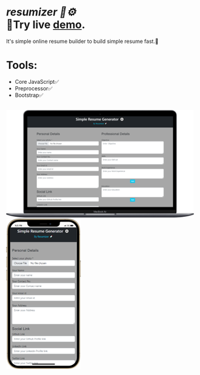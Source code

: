 <h1> <i>resumizer 📄⚙️</i> <br> 🔗Try live <a href="https://resumizer.netlify.app/">demo</a>.</h1>

It's simple online resume builder to build simple resume fast.🚀

<h1> Tools: </h1>
<ul>
<li>Core JavaScript✅</li>
<li>Preprocessor✅</li>
<li>Bootstrap✅</li>
</ul>
<br>
<div>
<img src="/laptop.png" alt="screenshot" title="Laptop" style="width:600px">
<img src="/mobile (1).png" alt="screenshot" title="Mobile" style="width:200px">
</div>
